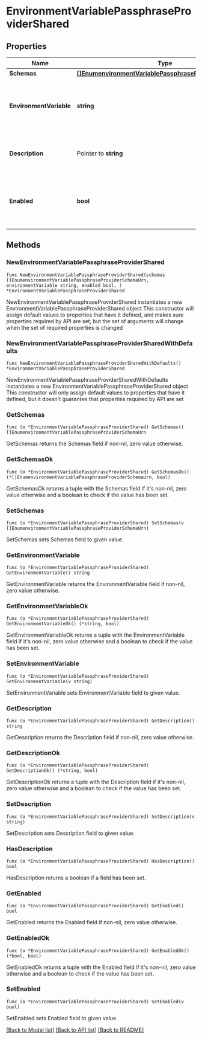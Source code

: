 # EnvironmentVariablePassphraseProviderShared

## Properties

Name | Type | Description | Notes
------------ | ------------- | ------------- | -------------
**Schemas** | [**[]EnumenvironmentVariablePassphraseProviderSchemaUrn**](EnumenvironmentVariablePassphraseProviderSchemaUrn.md) |  | 
**EnvironmentVariable** | **string** | The name of the environment variable that is expected to hold the passphrase. | 
**Description** | Pointer to **string** | A description for this Passphrase Provider | [optional] 
**Enabled** | **bool** | Indicates whether this Passphrase Provider is enabled for use in the server. | 

## Methods

### NewEnvironmentVariablePassphraseProviderShared

`func NewEnvironmentVariablePassphraseProviderShared(schemas []EnumenvironmentVariablePassphraseProviderSchemaUrn, environmentVariable string, enabled bool, ) *EnvironmentVariablePassphraseProviderShared`

NewEnvironmentVariablePassphraseProviderShared instantiates a new EnvironmentVariablePassphraseProviderShared object
This constructor will assign default values to properties that have it defined,
and makes sure properties required by API are set, but the set of arguments
will change when the set of required properties is changed

### NewEnvironmentVariablePassphraseProviderSharedWithDefaults

`func NewEnvironmentVariablePassphraseProviderSharedWithDefaults() *EnvironmentVariablePassphraseProviderShared`

NewEnvironmentVariablePassphraseProviderSharedWithDefaults instantiates a new EnvironmentVariablePassphraseProviderShared object
This constructor will only assign default values to properties that have it defined,
but it doesn't guarantee that properties required by API are set

### GetSchemas

`func (o *EnvironmentVariablePassphraseProviderShared) GetSchemas() []EnumenvironmentVariablePassphraseProviderSchemaUrn`

GetSchemas returns the Schemas field if non-nil, zero value otherwise.

### GetSchemasOk

`func (o *EnvironmentVariablePassphraseProviderShared) GetSchemasOk() (*[]EnumenvironmentVariablePassphraseProviderSchemaUrn, bool)`

GetSchemasOk returns a tuple with the Schemas field if it's non-nil, zero value otherwise
and a boolean to check if the value has been set.

### SetSchemas

`func (o *EnvironmentVariablePassphraseProviderShared) SetSchemas(v []EnumenvironmentVariablePassphraseProviderSchemaUrn)`

SetSchemas sets Schemas field to given value.


### GetEnvironmentVariable

`func (o *EnvironmentVariablePassphraseProviderShared) GetEnvironmentVariable() string`

GetEnvironmentVariable returns the EnvironmentVariable field if non-nil, zero value otherwise.

### GetEnvironmentVariableOk

`func (o *EnvironmentVariablePassphraseProviderShared) GetEnvironmentVariableOk() (*string, bool)`

GetEnvironmentVariableOk returns a tuple with the EnvironmentVariable field if it's non-nil, zero value otherwise
and a boolean to check if the value has been set.

### SetEnvironmentVariable

`func (o *EnvironmentVariablePassphraseProviderShared) SetEnvironmentVariable(v string)`

SetEnvironmentVariable sets EnvironmentVariable field to given value.


### GetDescription

`func (o *EnvironmentVariablePassphraseProviderShared) GetDescription() string`

GetDescription returns the Description field if non-nil, zero value otherwise.

### GetDescriptionOk

`func (o *EnvironmentVariablePassphraseProviderShared) GetDescriptionOk() (*string, bool)`

GetDescriptionOk returns a tuple with the Description field if it's non-nil, zero value otherwise
and a boolean to check if the value has been set.

### SetDescription

`func (o *EnvironmentVariablePassphraseProviderShared) SetDescription(v string)`

SetDescription sets Description field to given value.

### HasDescription

`func (o *EnvironmentVariablePassphraseProviderShared) HasDescription() bool`

HasDescription returns a boolean if a field has been set.

### GetEnabled

`func (o *EnvironmentVariablePassphraseProviderShared) GetEnabled() bool`

GetEnabled returns the Enabled field if non-nil, zero value otherwise.

### GetEnabledOk

`func (o *EnvironmentVariablePassphraseProviderShared) GetEnabledOk() (*bool, bool)`

GetEnabledOk returns a tuple with the Enabled field if it's non-nil, zero value otherwise
and a boolean to check if the value has been set.

### SetEnabled

`func (o *EnvironmentVariablePassphraseProviderShared) SetEnabled(v bool)`

SetEnabled sets Enabled field to given value.



[[Back to Model list]](../README.md#documentation-for-models) [[Back to API list]](../README.md#documentation-for-api-endpoints) [[Back to README]](../README.md)


